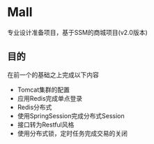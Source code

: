 # Mall
专业设计准备项目，基于SSM的商城项目(v2.0版本)
## 目的
在前一个的基础之上完成以下内容
+ Tomcat集群的配置
+ 应用Redis完成单点登录
+ Redis分布式
+ 使用SpringSession完成分布式Session
+ 接口转为Restful风格
+ 使用分布式锁，定时任务完成交易的关闭



